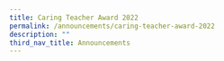 ```yaml
---
title: Caring Teacher Award 2022
permalink: /announcements/caring-teacher-award-2022
description: ""
third_nav_title: Announcements
---
```

